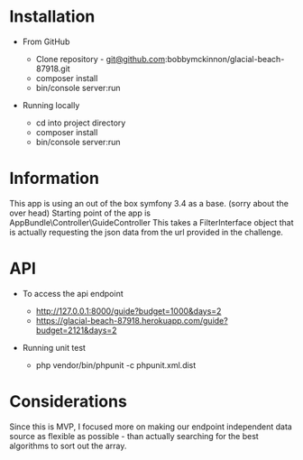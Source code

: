 Installation
========================
* From GitHub
    * Clone repository - git@github.com:bobbymckinnon/glacial-beach-87918.git
    * composer install
    * bin/console server:run
    
* Running locally
    * cd into project directory
    * composer install
    * bin/console server:run
    
Information
=======================  
This app is using an out of the box symfony 3.4 as a base. (sorry about the over head)
Starting point of the app is  AppBundle\Controller\GuideController
This takes a FilterInterface object that is actually requesting the json data
from the url provided in the challenge.

API
=======================
* To access the api endpoint
    * http://127.0.0.1:8000/guide?budget=1000&days=2
    * https://glacial-beach-87918.herokuapp.com/guide?budget=2121&days=2
    
* Running unit test
    * php vendor/bin/phpunit -c phpunit.xml.dist
    
Considerations
=======================
Since this is MVP, I focused more on making our endpoint independent
data source as flexible as possible - than actually searching for the best algorithms to sort
out the array.
